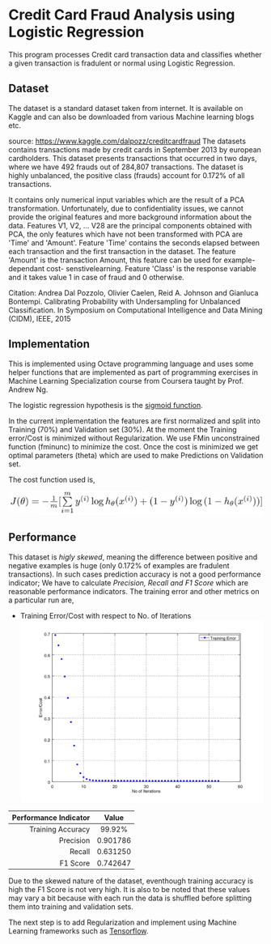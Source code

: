 # Credit Card Fraud Analysis using Logistic Regression

This program processes Credit card transaction data and classifies whether a
given transaction is fradulent or normal using Logistic Regression.

## Dataset
The dataset is a standard dataset taken from internet. It is available on Kaggle and can also be downloaded from various Machine learning blogs etc.

source: https://www.kaggle.com/dalpozz/creditcardfraud
The datasets contains transactions made by credit cards in September 2013 by
european cardholders. This dataset presents transactions that occurred in two
days, where we have 492 frauds out of 284,807 transactions. The dataset is
highly unbalanced, the positive class (frauds) account for 0.172% of all
transactions.

It contains only numerical input variables which are the result of a PCA
transformation. Unfortunately, due to confidentiality issues, we cannot
provide the original features and more background information about the
data. Features V1, V2, ... V28 are the principal components obtained with
PCA, the only features which have not been transformed with PCA are 'Time' and
'Amount'. Feature 'Time' contains the seconds elapsed between each transaction
and the first transaction in the dataset. The feature 'Amount' is the
transaction Amount, this feature can be used for example-dependant cost-
senstivelearning. Feature 'Class' is the response variable and it takes value
1 in case of fraud and 0 otherwise.

Citation: Andrea Dal Pozzolo, Olivier Caelen, Reid A. Johnson and Gianluca
Bontempi. Calibrating Probability with Undersampling for Unbalanced
Classification. In Symposium on Computational Intelligence and Data Mining
(CIDM), IEEE, 2015

## Implementation
This is implemented using Octave programming language and uses some helper functions that are implemented as part of programming exercises in Machine Learning Specialization course from Coursera taught by Prof. Andrew Ng.

The logistic regression hypothesis is the [sigmoid function](https://en.wikipedia.org/wiki/Sigmoid_function).

In the current implementation the features are first normalized and split into Training (70%) and Validation set (30%). At the moment the Training error/Cost is minimized without Regularization. We use FMin unconstrained function (fminunc) to minimize the cost. Once the cost is minimized we get optimal parameters (theta) which are used to make Predictions on Validation set.

The cost function used is,

![Cost function](https://github.com/saruniitr/coursera_machine_learning_stanford/blob/master/fraud_detection/log_reg_cost_func.png)

## Performance
This dataset is *higly skewed*, meaning the difference between positive and negative examples is huge (only 0.172% of examples are fradulent transactions). In such cases prediction accuracy is not a good performance indicator; We have to calculate *Precision, Recall and F1 Score* which are reasonable performance indicators. The training error and other metrics on a particular run are,

* Training Error/Cost with respect to No. of Iterations
![Training Error](https://github.com/saruniitr/coursera_machine_learning_stanford/blob/master/fraud_detection/cost_history.png)


| Performance Indicator   | Value     |
|------------------------:|:---------:|
| Training Accuracy       | 99.92%    |
| Precision               | 0.901786  |
| Recall                  | 0.631250  |
| F1 Score                | 0.742647  |

Due to the skewed nature of the dataset, eventhough training accuracy is high the F1 Score is not very high. It is also to be noted that these values may vary a bit because with each run the data is shuffled before splitting them into training and validation sets.

The next step is to add Regularization and implement using Machine Learning frameworks such as [Tensorflow](https://www.tensorflow.org/).
